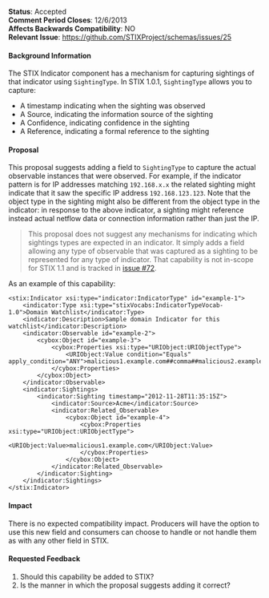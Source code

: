 **Status**: Accepted  
**Comment Period Closes**: 12/6/2013  
**Affects Backwards Compatibility**: NO  
**Relevant Issue**: https://github.com/STIXProject/schemas/issues/25

#### Background Information
The STIX Indicator component has a mechanism for capturing sightings of that indicator using ```SightingType```. In STIX 1.0.1, ```SightingType``` allows you to capture:
* A timestamp indicating when the sighting was observed
* A Source, indicating the information source of the sighting
* A Confidence, indicating confidence in the sighting
* A Reference, indicating a formal reference to the sighting

#### Proposal
This proposal suggests adding a field to ```SightingType``` to capture the actual observable instances that were observed. For example, if the indicator pattern is for IP addresses matching ```192.168.x.x``` the related sighting might indicate that it saw the specific IP address ```192.168.123.123```. Note that the object type in the sighting might also be different from the object type in the indicator: in response to the above indicator, a sighting might reference instead actual netflow data or connection information rather than just the IP.

> This proposal does not suggest any mechanisms for indicating which sightings types are expected in an indicator. It simply adds a field allowing any type of observable that was captured as a sighting to be represented for any type of indicator. That capability is not in-scope for STIX 1.1 and is tracked in [issue #72](https://github.com/STIXProject/schemas/issues/72).

As an example of this capability:
```
<stix:Indicator xsi:type="indicator:IndicatorType" id="example-1">
    <indicator:Type xsi:type="stixVocabs:IndicatorTypeVocab-1.0">Domain Watchlist</indicator:Type>
    <indicator:Description>Sample domain Indicator for this watchlist</indicator:Description>
    <indicator:Observable id="example-2">
        <cybox:Object id="example-3">
            <cybox:Properties xsi:type="URIObject:URIObjectType">
                <URIObject:Value condition="Equals" apply_condition="ANY">malicious1.example.com##comma##malicious2.example.com##comma##malicious3.example.com</URIObject:Value>
            </cybox:Properties>
        </cybox:Object>
    </indicator:Observable>
    <indicator:Sightings>
        <indicator:Sighting timestamp="2012-11-28T11:35:15Z">
            <indicator:Source>Acme</indicator:Source>
            <indicator:Related_Observable>
                <cybox:Object id="example-4">
                    <cybox:Properties xsi:type="URIObject:URIObjectType">
                       <URIObject:Value>malicious1.example.com</URIObject:Value>
                    </cybox:Properties>
                </cybox:Object>
            </indicator:Related_Observable>
        </indicator:Sighting>
    </indicator:Sightings>
</stix:Indicator>
```

#### Impact
There is no expected compatibility impact. Producers will have the option to use this new field and consumers can choose to handle or not handle them as with any other field in STIX.

#### Requested Feedback

1. Should this capability be added to STIX?
1. Is the manner in which the proposal suggests adding it correct?